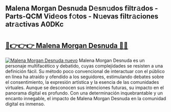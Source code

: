 ## Malena Morgan Desnuda D𝚎sn𝚞dos filtr𝚊dos - Parts-QCM Vid𝚎os f𝚘tos - N𝚞evas filtr𝚊ciones atr𝚊ctivas A0DKc

# <h2><a href="http://mb74uh.tromn.icu/?c=Malena+Morgan+Desnuda">🔗👉👉👉 Malena Morgan Desnuda 🔗🔗</a></h2>

[![Malena Morgan Desnuda nuevo](https://i.imgur.com/pEAQMta.gif)](http://mb74uh.tromn.icu/?c=Malena+Morgan+Desnuda)
Malena Morgan Desnuda es un personaje multifacético y debatido, cuyas complejidades se resisten a una definición fácil.  Su método poco convencional de interactuar con el público en línea ha atraído y ofendido a los seguidores, estimulando debates sobre el consentimiento, la expresión artística y la esencia de las comunidades virtuales. Aunque se desconocen sus intenciones futuras, su impacto en el panorama digital es profundo. Con una determinación inquebrantable y un encanto innegable, el impacto de Malena Morgan Desnuda en la comunidad digital es inmenso.
